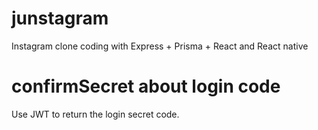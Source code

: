 # junstagram

Instagram clone coding with Express + Prisma + React and React native

# confirmSecret about login code

Use JWT to return the login secret code.
